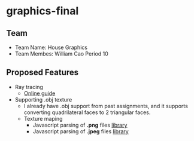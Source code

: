 # graphics-final

## Team
- Team Name: House Graphics
- Team Membes: William Cao Period 10

## Proposed Features
- Ray tracing
    - [Online guide](https://www.scratchapixel.com/lessons/3d-basic-rendering/introduction-to-ray-tracing)
- Supporting .obj texture
    - I already have .obj support from past assignments, and it supports converting quadrilateral faces to 2 triangular faces.
    - Texture maping 
        - Javascript parsing of **.png** files [library](https://www.npmjs.com/package/pngjs)
        - Javascript parsing of **.jpeg** files [library](https://www.npmjs.com/package/jpeg-js)
